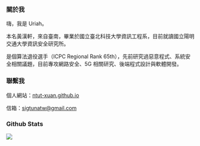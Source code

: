 ### 關於我

嗨，我是 Uriah。

本名黃漢軒，來自臺南，畢業於國立臺北科技大學資訊工程系，目前就讀國立陽明交通大學資訊安全研究所。

是個算法退役選手（ICPC Regional Rank 65th），先前研究過惡意程式、系統安全相關議題，目前專攻網路安全、5G 相關研究、後端程式設計與軟體開發。

### 聯繫我

個人網站：[ntut-xuan.github.io](https://ntut-xuan.github.io/)

信箱：[sigtunatw@gmail.com](sigtunatw@gmail.com)

### Github Stats

![](https://github-readme-stats.vercel.app/api?username=ntut-xuan&include_all_commits=true&theme=tokyonight)
